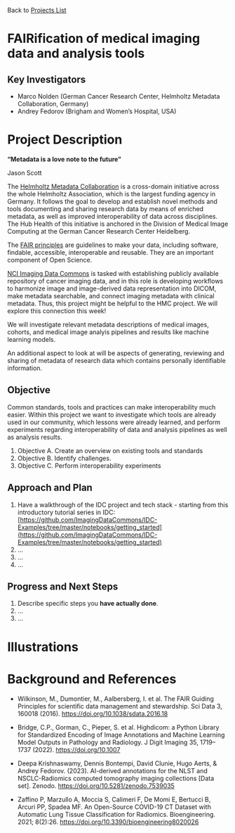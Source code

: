 Back to [Projects List](../../README.md#ProjectsList)

# FAIRification of medical imaging data and analysis tools

## Key Investigators

- Marco Nolden (German Cancer Research Center, Helmholtz Metadata Collaboration, Germany)
- Andrey Fedorov (Brigham and Women’s Hospital, USA)

# Project Description

**“Metadata is a love note to the future”**

Jason Scott

The [Helmholtz Metadata Collaboration](https://helmholtz-metadaten.de/en) is a cross-domain initiative across the whole Helmholtz Association, which is the largest funding agency in Germany. It follows the goal to develop and establish novel methods and tools documenting and sharing research data by means of enriched metadata, as well as improved interoperability of data across disciplines. The Hub Health of this initiative is anchored in the Division of Medical Image Computing at the German Cancer Research Center Heidelberg.

The [FAIR principles](https://www.go-fair.org/fair-principles/) are guidelines to make your data, including software, findable, accessible, interoperable and reusable. They are an important component of Open Science.

[NCI Imaging Data Commons](https://datacommons.cancer.gov/repository/imaging-data-commons) is tasked with establishing publicly available repository of cancer imaging data, and in this role is developing workflows to harmonize image and image-derived data representation into DICOM, make metadata searchable, and connect imaging metadata with clinical metadata. Thus, this project might be helpful to the HMC project. We will explore this connection this week!

We will investigate relevant metadata descriptions of medical images, cohorts, and medical image analyis pipelines and results like machine learning models.

An additional aspect to look at will be aspects of generating, reviewing and sharing of metadata of research data which contains personally identifiable information.

## Objective

<!-- Describe here WHAT you would like to achieve (what you will have as end result). -->

Common standards, tools and practices can make interoperability much easier. Within this project we want to investigate which tools are already used in our community, which lessons were already learned, and perform experiments regarding interoperability of data and analysis pipelines as well as analysis results.

1. Objective A. Create an overview on existing tools and standards
2. Objective B. Identify challenges.
3. Objective C. Perform interoperability experiments

## Approach and Plan

<!-- Describe here HOW you would like to achieve the objectives stated above. -->

1. Have a walkthrough of the IDC project and tech stack - starting from this introductory tutorial series in IDC: [https://github.com/ImagingDataCommons/IDC-Examples/tree/master/notebooks/getting_started](https://github.com/ImagingDataCommons/IDC-Examples/tree/master/notebooks/getting_started)
2. ...
3. ...
4. ...

## Progress and Next Steps

<!-- Update this section as you make progress, describing of what you have ACTUALLY DONE. If there are specific steps that you could not complete then you can describe them here, too. -->

1. Describe specific steps you **have actually done**.
1. ...
1. ...

# Illustrations

<!-- Add pictures and links to videos that demonstrate what has been accomplished.
![Description of picture](Example2.jpg)
![Some more images](Example2.jpg)
-->

# Background and References

<!-- If you developed any software, include link to the source code repository. If possible, also add links to sample data, and to any relevant publications. -->

- Wilkinson, M., Dumontier, M., Aalbersberg, I. et al. The FAIR Guiding Principles for scientific data management and stewardship. Sci Data 3, 160018 (2016). https://doi.org/10.1038/sdata.2016.18 

- Bridge, C.P., Gorman, C., Pieper, S. et al. Highdicom: a Python Library for Standardized Encoding of Image Annotations and Machine Learning Model Outputs in Pathology and Radiology. J Digit Imaging 35, 1719–1737 (2022). https://doi.org/10.1007

- Deepa Krishnaswamy, Dennis Bontempi, David Clunie, Hugo Aerts, & Andrey Fedorov. (2023). AI-derived annotations for the NLST and NSCLC-Radiomics computed tomography imaging collections [Data set]. Zenodo. https://doi.org/10.5281/zenodo.7539035

- Zaffino P, Marzullo A, Moccia S, Calimeri F, De Momi E, Bertucci B, Arcuri PP, Spadea MF. An Open-Source COVID-19 CT Dataset with Automatic Lung Tissue Classification for Radiomics. Bioengineering. 2021; 8(2):26. https://doi.org/10.3390/bioengineering8020026 


